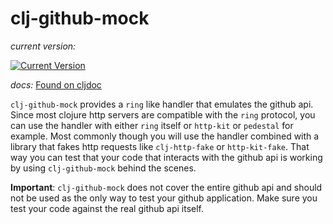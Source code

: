 # clj-github-mock

_current version:_

[![Current Version](https://img.shields.io/clojars/v/dev.nubank/clj-github-mock.svg)](https://clojars.org/dev.nubank/clj-github-mock)

_docs:_
[Found on cljdoc](https://cljdoc.xyz/d/nubank/clj-github-mock/)

`clj-github-mock` provides a `ring` like handler that emulates the github api.
Since most clojure http servers are compatible with the `ring` protocol,
you can use the handler with either `ring` itself or `http-kit` or `pedestal` for example.
Most commonly though you will use the handler combined with a library that fakes http requests
like `clj-http-fake` or `http-kit-fake`. That way you can test that your code that interacts
with the github api is working by using `clj-github-mock` behind the scenes.

**Important**: `clj-github-mock` does not cover the entire github api and should not
be used as the only way to test your github application. Make sure you test your code
against the real github api itself.
